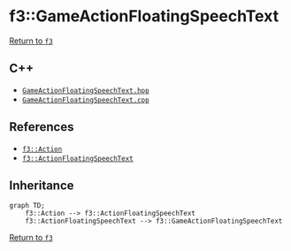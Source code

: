 # f3::GameActionFloatingSpeechText

[Return to `f3`](/docs/f3.md)

## C++

- [`GameActionFloatingSpeechText.hpp`](/c++/include/GameActionFloatingSpeechText.hpp)
- [`GameActionFloatingSpeechText.cpp`](/c++/source/GameActionFloatingSpeechText.cpp)

## References

- [`f3::Action`](/docs/f3/Action.md)
- [`f3::ActionFloatingSpeechText`](/docs/f3/ActionFloatingSpeechText.md)

## Inheritance

```mermaid
graph TD;
    f3::Action --> f3::ActionFloatingSpeechText
    f3::ActionFloatingSpeechText --> f3::GameActionFloatingSpeechText
```

[Return to `f3`](/docs/f3.md)